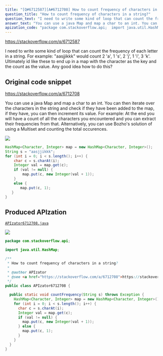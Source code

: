 ```yaml
---
title: "[Q#6712587][A#6712708] How to count frequency of characters in a string?"
question_title: "How to count frequency of characters in a string?"
question_text: "I need to write some kind of loop that can count the frequency of each letter in a string.  For example: \"aasjjikkk\" would count 2 'a', 1 's', 2 'j', 1 'i', 3 'k'. Ultimately id like these to end up in a map with the character as the key and the count as the value. Any good idea how to do this?"
answer_text: "You can use a java Map and map a char to an int. You can then iterate over the characters in the string and check if they have been added to the map, if they have, you can then increment its value. For example: At the end you will have a count of all the characters you encountered and you can extract their frequencies from that. Alternatively, you can use Bozho's solution of using a Multiset and counting the total occurences."
apization_code: "package com.stackoverflow.api;  import java.util.HashMap;  /**  * How to count frequency of characters in a string?  *  * @author APIzator  * @see <a href=\"https://stackoverflow.com/a/6712708\">https://stackoverflow.com/a/6712708</a>  */ public class APIzator6712708 {    public static void countFrequency(String s) throws Exception {     HashMap<Character, Integer> map = new HashMap<Character, Integer>();     for (int i = 0; i < s.length(); i++) {       char c = s.charAt(i);       Integer val = map.get(c);       if (val != null) {         map.put(c, new Integer(val + 1));       } else {         map.put(c, 1);       }     }   } }"
---
```


https://stackoverflow.com/q/6712587

I need to write some kind of loop that can count the frequency of each letter in a string. 
For example: &quot;aasjjikkk&quot; would count 2 &#x27;a&#x27;, 1 &#x27;s&#x27;, 2 &#x27;j&#x27;, 1 &#x27;i&#x27;, 3 &#x27;k&#x27;. Ultimately id like these to end up in a map with the character as the key and the count as the value. Any good idea how to do this?



## Original code snippet

https://stackoverflow.com/a/6712708

You can use a java Map and map a char to an int. You can then iterate over the characters in the string and check if they have been added to the map, if they have, you can then increment its value.
For example:
At the end you will have a count of all the characters you encountered and you can extract their frequencies from that.
Alternatively, you can use Bozho&#x27;s solution of using a Multiset and counting the total occurences.

<div class="code-logo"><img src="/stackoverflow.png" /></div>

```java
HashMap<Character, Integer> map = new HashMap<Character, Integer>();
String s = "aasjjikkk";
for (int i = 0; i < s.length(); i++) {
    char c = s.charAt(i);
    Integer val = map.get(c);
    if (val != null) {
        map.put(c, new Integer(val + 1));
    }
    else {
       map.put(c, 1);
   }
}
```

## Produced APIzation

[`APIzator6712708.java`](https://github.com/pasqualesalza/apization-temp/raw/main/data/search/APIzator6712708.java)

<div class="code-logo"><img src="/apizator.png" /></div>

```java
package com.stackoverflow.api;

import java.util.HashMap;

/**
 * How to count frequency of characters in a string?
 *
 * @author APIzator
 * @see <a href="https://stackoverflow.com/a/6712708">https://stackoverflow.com/a/6712708</a>
 */
public class APIzator6712708 {

  public static void countFrequency(String s) throws Exception {
    HashMap<Character, Integer> map = new HashMap<Character, Integer>();
    for (int i = 0; i < s.length(); i++) {
      char c = s.charAt(i);
      Integer val = map.get(c);
      if (val != null) {
        map.put(c, new Integer(val + 1));
      } else {
        map.put(c, 1);
      }
    }
  }
}

```